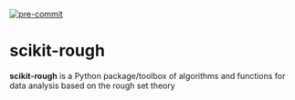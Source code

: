 [![pre-commit](https://img.shields.io/badge/pre--commit-enabled-brightgreen?logo=pre-commit&logoColor=white)](https://github.com/pre-commit/pre-commit)

# scikit-rough

**scikit-rough** is a Python package/toolbox of algorithms and functions for data analysis
based on the rough set theory